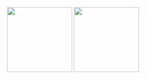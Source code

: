 <div align= "center">
  <img height="150" src="https://github-readme-stats.vercel.app/api?username=kruger0&theme=radical&show_icons=true&include_all_commits=true&count_private=true&layout=compact" />
  <img height="150" src="https://github-readme-stats.vercel.app/api/top-langs/?username=kruger0&theme=radical&layout=compact&hide=html,c" />
</div>
